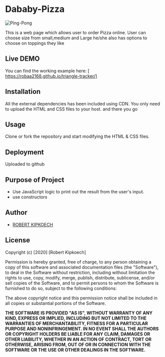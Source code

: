# Dababy-Pizza
![Ping-Pong](https://pizzainn.co.ke/wp-content/uploads/2017/05/4701-Kenya-Pizza-Inn-Website-Artwork-545x319.15HR.jpg)

This is a web page which allows user to order Pizza online. User can choose size from small,medium and Large he/she also has options to choose on toppings they like
## Live DEMO
You can find the working example here: [ https://robaa2168.github.io/triangle-tracker/]

## Installation
All the external dependencies has been included using CDN. You only need to upload the HTML and CSS files to your host.
and there you go
## Usage
Clone or fork the repository and start modifying the HTML & CSS files.


## Deployment
Uploaded to github

## Purpose of Project
* Use JavaScript logic to print out the result from the user's input.
* use constructors
## Author

* [ROBERT KIPKOECH]()

## License
Copyright (c) [2020] [Robert Kipkoech]

Permission is hereby granted, free of charge, to any person obtaining a copy
of this software and associated documentation files (the "Software"), to deal
in the Software without restriction, including without limitation the rights
to use, copy, modify, merge, publish, distribute, sublicense, and/or sell
copies of the Software, and to permit persons to whom the Software is
furnished to do so, subject to the following conditions:

The above copyright notice and this permission notice shall be included in all
copies or substantial portions of the Software.

**THE SOFTWARE IS PROVIDED "AS IS", WITHOUT WARRANTY OF ANY KIND, EXPRESS OR
IMPLIED, INCLUDING BUT NOT LIMITED TO THE WARRANTIES OF MERCHANTABILITY,
FITNESS FOR A PARTICULAR PURPOSE AND NONINFRINGEMENT. IN NO EVENT SHALL THE
AUTHORS OR COPYRIGHT HOLDERS BE LIABLE FOR ANY CLAIM, DAMAGES OR OTHER
LIABILITY, WHETHER IN AN ACTION OF CONTRACT, TORT OR OTHERWISE, ARISING FROM,
OUT OF OR IN CONNECTION WITH THE SOFTWARE OR THE USE OR OTHER DEALINGS IN THE
SOFTWARE.**
